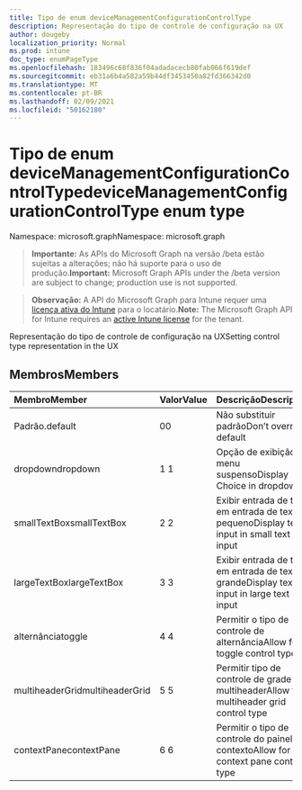 ```yaml
---
title: Tipo de enum deviceManagementConfigurationControlType
description: Representação do tipo de controle de configuração na UX
author: dougeby
localization_priority: Normal
ms.prod: intune
doc_type: enumPageType
ms.openlocfilehash: 183496c68f836f04adadacecb80fab066f619def
ms.sourcegitcommit: eb31a6b4a582a59b44df3453450a82fd366342d0
ms.translationtype: MT
ms.contentlocale: pt-BR
ms.lasthandoff: 02/09/2021
ms.locfileid: "50162180"
---
```

# <a name="devicemanagementconfigurationcontroltype-enum-type"></a><span data-ttu-id="2561b-103">Tipo de enum deviceManagementConfigurationControlType</span><span class="sxs-lookup"><span data-stu-id="2561b-103">deviceManagementConfigurationControlType enum type</span></span>

<span data-ttu-id="2561b-104">Namespace: microsoft.graph</span><span class="sxs-lookup"><span data-stu-id="2561b-104">Namespace: microsoft.graph</span></span>

> <span data-ttu-id="2561b-105">**Importante:** As APIs do Microsoft Graph na versão /beta estão sujeitas a alterações; não há suporte para o uso de produção.</span><span class="sxs-lookup"><span data-stu-id="2561b-105">**Important:** Microsoft Graph APIs under the /beta version are subject to change; production use is not supported.</span></span>

> <span data-ttu-id="2561b-106">**Observação:** A API do Microsoft Graph para Intune requer uma [licença ativa do Intune](https://go.microsoft.com/fwlink/?linkid=839381) para o locatário.</span><span class="sxs-lookup"><span data-stu-id="2561b-106">**Note:** The Microsoft Graph API for Intune requires an [active Intune license](https://go.microsoft.com/fwlink/?linkid=839381) for the tenant.</span></span>

<span data-ttu-id="2561b-107">Representação do tipo de controle de configuração na UX</span><span class="sxs-lookup"><span data-stu-id="2561b-107">Setting control type representation in the UX</span></span>

## <a name="members"></a><span data-ttu-id="2561b-108">Membros</span><span class="sxs-lookup"><span data-stu-id="2561b-108">Members</span></span>
|<span data-ttu-id="2561b-109">Membro</span><span class="sxs-lookup"><span data-stu-id="2561b-109">Member</span></span>|<span data-ttu-id="2561b-110">Valor</span><span class="sxs-lookup"><span data-stu-id="2561b-110">Value</span></span>|<span data-ttu-id="2561b-111">Descrição</span><span class="sxs-lookup"><span data-stu-id="2561b-111">Description</span></span>|
|:---|:---|:---|
|<span data-ttu-id="2561b-112">Padrão.</span><span class="sxs-lookup"><span data-stu-id="2561b-112">default</span></span>|<span data-ttu-id="2561b-113">0</span><span class="sxs-lookup"><span data-stu-id="2561b-113">0</span></span>|<span data-ttu-id="2561b-114">Não substituir padrão</span><span class="sxs-lookup"><span data-stu-id="2561b-114">Don’t override default</span></span>|
|<span data-ttu-id="2561b-115">dropdown</span><span class="sxs-lookup"><span data-stu-id="2561b-115">dropdown</span></span>|<span data-ttu-id="2561b-116">1 </span><span class="sxs-lookup"><span data-stu-id="2561b-116">1</span></span>|<span data-ttu-id="2561b-117">Opção de exibição no menu suspenso</span><span class="sxs-lookup"><span data-stu-id="2561b-117">Display Choice in dropdown</span></span>|
|<span data-ttu-id="2561b-118">smallTextBox</span><span class="sxs-lookup"><span data-stu-id="2561b-118">smallTextBox</span></span>|<span data-ttu-id="2561b-119">2 </span><span class="sxs-lookup"><span data-stu-id="2561b-119">2</span></span>|<span data-ttu-id="2561b-120">Exibir entrada de texto em entrada de texto pequeno</span><span class="sxs-lookup"><span data-stu-id="2561b-120">Display text input in small text input</span></span>|
|<span data-ttu-id="2561b-121">largeTextBox</span><span class="sxs-lookup"><span data-stu-id="2561b-121">largeTextBox</span></span>|<span data-ttu-id="2561b-122">3 </span><span class="sxs-lookup"><span data-stu-id="2561b-122">3</span></span>|<span data-ttu-id="2561b-123">Exibir entrada de texto em entrada de texto grande</span><span class="sxs-lookup"><span data-stu-id="2561b-123">Display text input in large text input</span></span>|
|<span data-ttu-id="2561b-124">alternância</span><span class="sxs-lookup"><span data-stu-id="2561b-124">toggle</span></span>|<span data-ttu-id="2561b-125">4 </span><span class="sxs-lookup"><span data-stu-id="2561b-125">4</span></span>|<span data-ttu-id="2561b-126">Permitir o tipo de controle de alternância</span><span class="sxs-lookup"><span data-stu-id="2561b-126">Allow for toggle control type</span></span>|
|<span data-ttu-id="2561b-127">multiheaderGrid</span><span class="sxs-lookup"><span data-stu-id="2561b-127">multiheaderGrid</span></span>|<span data-ttu-id="2561b-128">5 </span><span class="sxs-lookup"><span data-stu-id="2561b-128">5</span></span>|<span data-ttu-id="2561b-129">Permitir tipo de controle de grade multiheader</span><span class="sxs-lookup"><span data-stu-id="2561b-129">Allow for multiheader grid control type</span></span>|
|<span data-ttu-id="2561b-130">contextPane</span><span class="sxs-lookup"><span data-stu-id="2561b-130">contextPane</span></span>|<span data-ttu-id="2561b-131">6 </span><span class="sxs-lookup"><span data-stu-id="2561b-131">6</span></span>|<span data-ttu-id="2561b-132">Permitir o tipo de controle do painel de contexto</span><span class="sxs-lookup"><span data-stu-id="2561b-132">Allow for context pane control type</span></span>|




